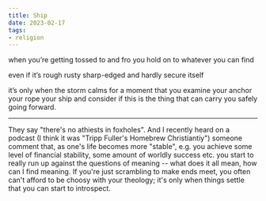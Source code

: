 ```yaml
---
title: Ship
date: 2023-02-17
tags:
- religion
---
```

when you’re getting tossed
to and fro
you hold on
to whatever you can find
<!-- more -->
even if it’s rough
rusty
sharp-edged
and hardly secure
itself

it’s only when the storm calms
for a moment
that you examine
your anchor
your rope
your ship
and consider
if this is the thing
that can carry you safely
going forward.

---
They say "there's no athiests in foxholes". And I recently heard on a podcast (I think it was "Tripp Fuller's Homebrew Christiantiy") someone comment that, as one's life becomes more "stable", e.g. you achieve some level of financial stability, some amount of worldly success etc. you start to really run up against the questions of meaning -- what does it all mean, how can I find meaning. If you're just scrambling to make ends meet, you often can't afford to be choosy with your theology; it's only when things settle that you can start to introspect.
